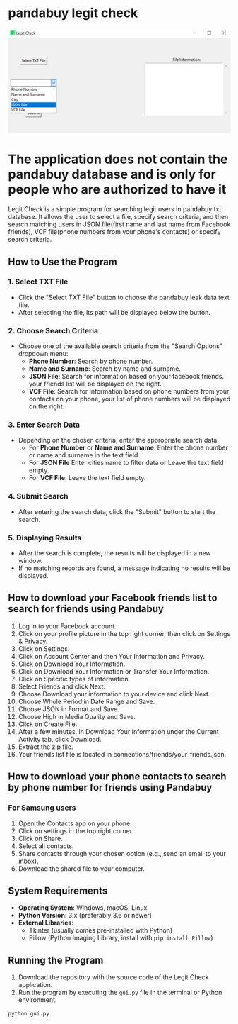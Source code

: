 # pandabuy legit check
![](images/gui.jpg)
# The application does not contain the pandabuy database and is only for people who are authorized to have it

Legit Check is a simple program for searching legit users in pandabuy txt database. It allows the user to select a file, specify search criteria, and then search matching users in JSON file(first name and last name from Facebook friends), VCF file(phone numbers from your phone's contacts) or specify search criteria.

## How to Use the Program

### 1. Select TXT File

- Click the "Select TXT File" button to choose the pandabuy leak data text file.
- After selecting the file, its path will be displayed below the button.

### 2. Choose Search Criteria

- Choose one of the available search criteria from the "Search Options" dropdown menu:
  - **Phone Number**: Search by phone number.
  - **Name and Surname**: Search by name and surname.
  - **JSON File**: Search for information based on your facebook friends. your friends list will be displayed on the right.
  - **VCF File**: Search for information based on phone numbers from your contacts on your phone, your list of phone numbers will be displayed on the right.
### 3. Enter Search Data

- Depending on the chosen criteria, enter the appropriate search data:
  - For **Phone Number** or **Name and Surname**: Enter the phone number or name and surname in the text field.
  - For **JSON File** Enter cities name to filter data or Leave the text field empty.
  - For **VCF File**: Leave the text field empty.

### 4. Submit Search

- After entering the search data, click the "Submit" button to start the search.

### 5. Displaying Results

- After the search is complete, the results will be displayed in a new window.
- If no matching records are found, a message indicating no results will be displayed.

## How to download your Facebook friends list to search for friends using Pandabuy
1. Log in to your Facebook account.
2. Click on your profile picture in the top right corner, then click on Settings & Privacy.
3. Click on Settings.
4. Click on Account Center and then Your Information and Privacy.
5. Click on Download Your Information.
6. Click on Download Your Information or Transfer Your Information.
7. Click on Specific types of information.
8. Select Friends and click Next.
9. Choose Download your information to your device and click Next.
10. Choose Whole Period in Date Range and Save.
11. Choose JSON in Format and Save.
12. Choose High in Media Quality and Save.
13. Click on Create File.
14. After a few minutes, in Download Your Information under the Current Activity tab, click Download.
15. Extract the zip file.
16. Your friends list file is located in connections/friends/your_friends.json.

## How to download your phone contacts to search by phone number for friends using Pandabuy
### For Samsung users
1. Open the Contacts app on your phone.
2. Click on settings in the top right corner.
3. Click on Share.
4. Select all contacts.
5. Share contacts through your chosen option (e.g., send an email to your inbox).
6. Download the shared file to your computer.

## System Requirements

- **Operating System**: Windows, macOS, Linux
- **Python Version**: 3.x (preferably 3.6 or newer)
- **External Libraries**:
  - Tkinter (usually comes pre-installed with Python)
  - Pillow (Python Imaging Library, install with `pip install Pillow`)


## Running the Program

1. Download the repository with the source code of the Legit Check application.
2. Run the program by executing the `gui.py` file in the terminal or Python environment.

```bash
python gui.py
